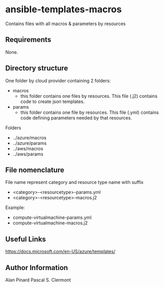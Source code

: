 ansible-templates-macros
=========

Contains files with all macros  & parameters by resources

Requirements
------------

None.

Directory structure
--------------

One folder by cloud provider containing 2 folders:

- macros
  - this folder contains one files by resources. This file (.j2) contains code to create json templates.
- params
  - this folder contains one file  by resources. This file (.yml) contains code defining parameters needed by that resources.

Folders 
- ../azure/macros
- ../azure/params
- ../aws/macros
- ../aws/params

File nomenclature
------------

File name represent category and resource type name with suffix 

- \<category>\-\<resourcetype>\-params.yml
- \<category>\-\<resourcetype>\-macros.j2

Example:

- compute-virtualmachine-params.yml
- compute-virtualmachine-macros.j2

Useful Links
----------------
https://docs.microsoft.com/en-US/azure/templates/

Author Information
------------------
Alan Pinard
Pascal S. Clermont